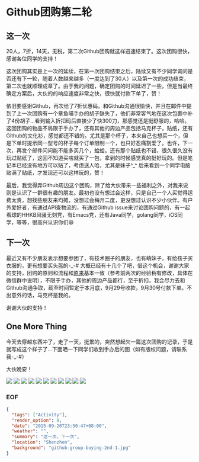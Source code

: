 Github团购第二轮
===
## 这一次
20人，7折，14天，无税，第二次Github团购就这样迅速结束了。这次团购很快，感谢各位同学的支持！

这次团购其实是上一次的延续，在第一次团购结束之后，陆续又有不少同学询问是否还有下一轮，随着人数越来越多（一度达到了30人）以及第一次的成功结束，第二次也就顺理成章了。由于我的问题，确定团购的时间延迟了一些，但是当最终确定方案后，大伙的的响应速度非常之快，很快就付款下单了，赞！

依旧要感谢Github，再次给了7折优惠码。和Github沟通很愉快，并且在邮件中提到了上一次团购有一个章鱼喵手办的胡子缺失了，他们非常客气地在这次包裹中补了4份胡子...看到输入折扣码后直接少了快300刀，那感觉还是挺舒服的，哈哈。这回团购的物品不局限于手办了，还有其他的周边产品包括马克杯子，贴纸，还有Github的文化衫，感觉都还不错的。尤其是那个杯子，本来自己也想买一个，但是下单时提示同一型号的杯子每个订单限制一个，也只好忍痛割爱了。也许，下一次，再发个邮件问问能不能多买几个，蛤蛤。还有那个贴纸也不错，很久很久没有玩过贴纸了，这回不知道买啥就买了一包，拿到的时候感觉真的挺好玩的。但是笔记本已经没有地方可以贴了，考虑送人哈，尤其是妹子^_^ 后来看到一个同学电脑贴满了贴纸，才发现还可以这样玩的，赞！

最后，我觉得弄Github周边这个团购，除了给大伙带来一些福利之外，对我来说则是认识了一群很有趣的朋友。最初也没有想过会这样，只是自己一个人买觉得运费太贵，想找些朋友来均摊，没想过会梅开二度，更没想过认识不少小伙伴。有户外爱好者，有通过API查物流的，有通过Github issue来讨论团购问题的，有一起看球的HHKB风骚无刻党，有Emacs党，还有Java同学，golang同学，iOS同学，等等，很高兴认识你们😄

## 下一次
最近又有不少朋友表示想要参团了，有技术圈子的朋友，也有萌妹子，有给孩子买衣服的，更有想要买头盔的-_-# 大概已经有十几个了吧，借这个机会，谢谢大家的支持，团购的原则和流程和[原来](https://github.com/longkai/longkai/blob/master/memories/2015/07/github-figurine.md)基本一致（参考前两次的经验稍有修改，具体在微信群中说明），不限于手办，其他的周边产品都行，至于折扣，我会尽力去和Github沟通争取，截至时间暂定于本月底，9月29号收款，9月30号付款下单。不出意外的话，马克杯是我的。

谢谢大伙的支持！

## One More Thing
今天去穿越东西冲了，走了一天，挺累的，突然想起欠一篇这次团购的记录，于是就写成这个样子了...下面晒一下同学们收到手办后的图（如有版权问题，请联系我-_-#）

大伙晚安！

![](github-group-buying-2nd-1.jpg)
![](github-group-buying-2nd-2.jpg)
![](github-group-buying-2nd-3.jpg)
![](github-group-buying-2nd-4.jpg)
![](github-group-buying-2nd-5.jpg)
![](github-group-buying-2nd-6.jpg)
![](github-group-buying-2nd-7.jpg)
![](github-group-buying-2nd-8.jpg)
![](github-group-buying-2nd-9.jpg)
![](github-group-buying-2nd-10.jpg)
![](github-group-buying-2nd-11.jpg)

### EOF
```json
{
  "tags": ["Activity"],
  "render_option": 0,
  "date": "2015-09-20T23:50:47+08:00",
  "weather": "",
  "summary": "这一次，下一次",
  "location": "Shenzhen",
  "background": "github-group-buying-2nd-1.jpg"
}
```
